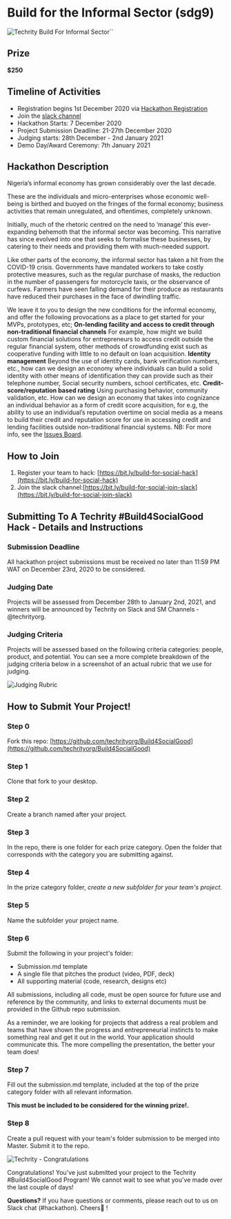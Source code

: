 # Build for the Informal Sector (sdg9) 

![Techrity Build For Informal Sector](https://i.imgur.com/ouvFILh.jpg)``

## Prize
**$250**

## Timeline of Activities
- Registration begins 1st December 2020 via [Hackathon Registration](https://bit.ly/build-for-social-hack)
- Join the [slack channel](https://bit.ly/build-for-social-join-slack)
- Hackathon Starts: 7 December 2020
- Project Submission Deadline: 21-27th December 2020 
- Judging starts: 28th December - 2nd January 2021
- Demo Day/Award Ceremony: 7th January 2021

## Hackathon Description

Nigeria’s informal economy has grown considerably over the last decade.

These are the individuals and micro-enterprises whose economic well-being is birthed and buoyed on the fringes of the formal economy; business activities that remain unregulated, and oftentimes, completely unknown.

Initially, much of the rhetoric centred on the need to ‘manage’ this ever-expanding behemoth that the informal sector was becoming. This narrative has since evolved into one that seeks to formalise these businesses, by catering to their needs and providing them with much-needed support.

Like other parts of the economy, the informal sector has taken a hit from the COVID-19 crisis. Governments have mandated workers to take costly protective measures, such as the regular purchase of masks, the reduction in the number of passengers for motorcycle taxis, or the observance of curfews. Farmers have seen falling demand for their produce as restaurants have reduced their purchases in the face of dwindling traffic.

We leave it to you to design the new conditions for the informal economy, and offer the following provocations as a place to get started for your MVPs, prototypes, etc;
**On-lending facility and access to credit through non-traditional financial channels**
For example, how might we build custom financial solutions for entrepreneurs to access credit outside the regular financial system, other methods of crowdfunding exist such as cooperative funding with little to no default on loan acquisition.
**Identity management**
Beyond the use of identity cards, bank verification numbers, etc., how can we design an economy where individuals can build a solid identity with other means of identification they can provide such as their telephone number, Social security numbers, school certificates, etc.
**Credit-score/reputation based rating**
Using purchasing behavior, community validation, etc. How can we design an economy that takes into cognizance an individual behavior as a form of credit score acquisition, for e.g, the ability to use an individual’s reputation overtime on social media as a means to build their credit and reputation score for use in accessing credit and lending facilities outside non-traditional financial systems.
NB: For more info, see the [Issues Board](https://github.com/techrityorg/Build4SocialGood/issues).

## How to Join
1. Register your team to hack: [https://bit.ly/build-for-social-hack](https://bit.ly/build-for-social-hack)
2. Join the slack channel:[https://bit.ly/build-for-social-join-slack](https://bit.ly/build-for-social-join-slack)

## Submitting To A Techrity #Build4SocialGood Hack - Details and Instructions
### Submission Deadline
All hackathon project submissions must be received no later than 11:59 PM WAT on December 23rd, 2020 to be considered.

### Judging Date
Projects will be assessed from December 28th to January 2nd, 2021, and winners will be announced by Techrity on Slack and SM Channels - @techrityorg.
### Judging Criteria
Projects will be assessed based on the following criteria categories: people, product, and potential. You can see a more complete breakdown of the judging criteria below in a screenshot of an actual rubric that we use for judging.

![Judging Rubric](/Judging_info.png)

## How to Submit Your Project!

### Step 0
Fork this repo: [https://github.com/techrityorg/Build4SocialGood](https://github.com/techrityorg/Build4SocialGood)

### Step 1
Clone that fork to your desktop.

### Step 2
Create a branch named after your project.

### Step 3
In the repo, there is one folder for each prize category. Open the folder that corresponds with the category you are submitting against.

### Step 4
In the prize category folder, *create a new subfolder for your team's project.*

### Step 5
Name the subfolder your project name.

### Step 6
Submit the following in your project's folder:
- Submission.md template
- A single file that pitches the product (video, PDF, deck)
- All supporting material (code, research, designs etc)

All submissions, including all code, must be open source for future use and reference by the community, and links to external documents must be provided in the Github repo submission.

As a reminder, we are looking for projects that address a real problem and teams that have shown the progress and entrepreneurial instincts to make something real and get it out in the world. Your application should communicate this. The more compelling the presentation, the better your team does!

### Step 7
Fill out the submission.md template, included at the top of the prize category folder with all relevant information.

**This must be included to be considered for the winning prize!.**

### Step 8
Create a pull request with your team's folder submission to be merged into Master. Submit it to the repo.


![Techrity - Congratulations](https://i.imgur.com/fXhXCWD.jpg)

Congratulations! You've just submitted your project to the Techrity #Build4SocialGood Program! We cannot wait to see what you've made over the last couple of days!

**Questions?**
If you have questions or comments, please reach out to us on Slack chat (#hackathon).
Cheers🥂 !
